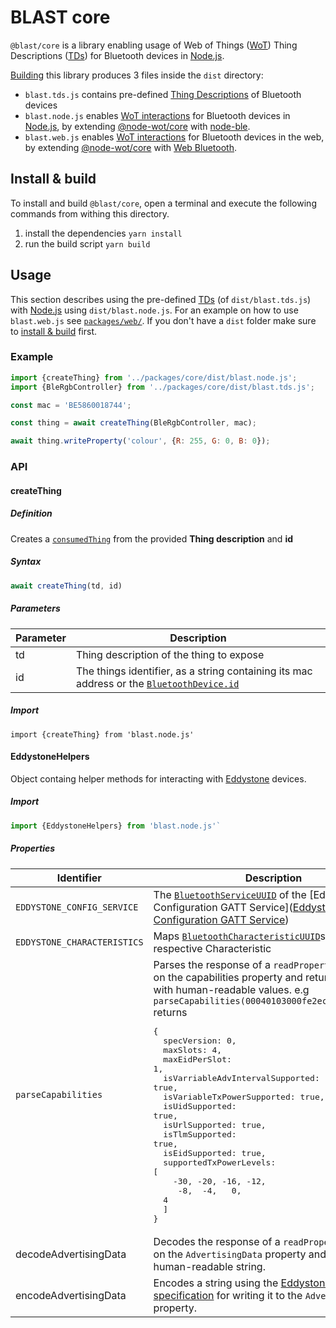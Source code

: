 # BLAST core
`@blast/core` is a library enabling usage of Web of Things ([WoT](https://www.w3.org/TR/wot-architecture/)) Thing Descriptions ([TDs](https://www.w3.org/2019/wot/td)) for Bluetooth devices in [Node.js](https://nodejs.org/).

[Building](#install--build) this library produces 3 files inside the `dist` directory:
  * `blast.tds.js` contains pre-defined [Thing Descriptions](https://www.w3.org/2019/wot/td) of Bluetooth devices
  * `blast.node.js` enables [WoT interactions](https://www.w3.org/TR/wot-architecture/#sec-interaction-model) for Bluetooth devices in [Node.js](https://nodejs.org/), by extending [@node-wot/core](https://github.com/eclipse/thingweb.node-wot) with [node-ble](https://github.com/chrvadala/node-ble).
  * `blast.web.js` enables [WoT interactions](https://www.w3.org/TR/wot-architecture/#sec-interaction-model) for Bluetooth devices in the web, by extending [@node-wot/core](https://github.com/eclipse/thingweb.node-wot) with [Web Bluetooth](https://webbluetoothcg.github.io/web-bluetooth/).

## Install & build
To install and build `@blast/core`, open a terminal and execute the following commands from withing this directory.
  1. install the dependencies `yarn install`
  2. run the build script `yarn build`

## Usage
This section describes using the pre-defined [TDs](https://www.w3.org/2019/wot/td) (of `dist/blast.tds.js`) with [Node.js](https://nodejs.org/) using `dist/blast.node.js`. For an example on how to use `blast.web.js` see [`packages/web/`](../web/). If you don't have a `dist` folder make sure to [install & build](#install--build) first.

### Example
```JavaScript
import {createThing} from '../packages/core/dist/blast.node.js';
import {BleRgbController} from '../packages/core/dist/blast.tds.js';

const mac = 'BE5860018744';

const thing = await createThing(BleRgbController, mac);

await thing.writeProperty('colour', {R: 255, G: 0, B: 0});
```

### API
#### createThing
##### Definition
Creates a [`consumedThing`](https://www.w3.org/TR/wot-scripting-api/#dom-consumedthing) from the provided **Thing description** and **id**

##### Syntax
```JavaScript
await createThing(td, id)
```

##### Parameters
| Parameter | Description |
| --- | ---|
| td | Thing description of the thing to expose |
| id | The things identifier, as a string containing its mac address or the [`BluetoothDevice.id`](https://webbluetoothcg.github.io/web-bluetooth/#dom-bluetoothdevice-id)

##### Import

`import {createThing} from 'blast.node.js'`

#### EddystoneHelpers
Object containg helper methods for interacting with [Eddystone](https://github.com/google/eddystone) devices.

##### Import
```JavaScript
import {EddystoneHelpers} from 'blast.node.js'`
```

##### Properties
| Identifier | Description |
| --- | --- |
|`EDDYSTONE_CONFIG_SERVICE` | The [`BluetoothServiceUUID`](https://webbluetoothcg.github.io/web-bluetooth/#typedefdef-bluetoothserviceuuid) of the [Eddystone Configuration GATT Service]([Eddystone Configuration GATT Service](https://github.com/google/eddystone/tree/master/configuration-service)) |
|`EDDYSTONE_CHARACTERISTICS` | Maps [`BluetoothCharacteristicUUID`](https://webbluetoothcg.github.io/web-bluetooth/#typedefdef-bluetoothcharacteristicuuid)s to their respective Characteristic
| `parseCapabilities` | Parses the response of a `readProperty` operation on the capabilities property and returns an object with human-readable values. e.g `parseCapabilities(00040103000fe2ecf0f4f8fc0004)` returns <pre>{<br>&nbsp;&nbsp;specVersion: 0,<br>&nbsp;&nbsp;maxSlots: 4,<br>&nbsp;&nbsp;maxEidPerSlot: 1,<br>&nbsp;&nbsp;isVarriableAdvIntervalSupported: true,<br>&nbsp;&nbsp;isVariableTxPowerSupported: true,<br>&nbsp;&nbsp;isUidSupported: true,<br>&nbsp;&nbsp;isUrlSupported: true,<br>&nbsp;&nbsp;isTlmSupported: true,<br>&nbsp;&nbsp;isEidSupported: true,<br>&nbsp;&nbsp;supportedTxPowerLevels: [<br>&nbsp;&nbsp;&nbsp;&nbsp;-30, -20, -16, -12,<br>&nbsp;&nbsp;&nbsp;&nbsp;&nbsp;-8,&nbsp; -4,&nbsp;&nbsp; 0, &nbsp;&nbsp;4<br>&nbsp;&nbsp;]<br>}</pre> |
| decodeAdvertisingData | Decodes the response of a `readProperty` operation on the `AdvertisingData` property and returns a human-readable string.
| encodeAdvertisingData | Encodes a string using the [Eddystone protocol specification](https://github.com/google/eddystone/blob/master/protocol-specification.md) for writing it to the `AdvertisingData` property.
